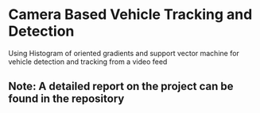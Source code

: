 # Camera Based Vehicle Tracking and Detection
Using Histogram of oriented gradients and support vector machine for vehicle detection and tracking from a video feed

## Note: A detailed report on the project can be found in the repository
